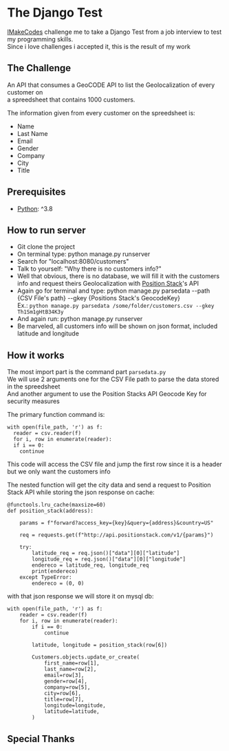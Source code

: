 # The Django Test

[IMakeCodes](https://github.com/imakecodes) challenge me to take a Django Test from a job interview to test my programming skills. \
Since i love challenges i accepted it, this is the result of my work

## The Challenge

An API that consumes a GeoCODE API to list the Geolocalization of every customer on\
a spreedsheet that contains 1000 customers. 

The information given from every customer on the spreedsheet is:

- Name
- Last Name
- Email
- Gender
- Company
- City
- Title

## 

## Prerequisites

- [Python](https://www.python.org/): ^3.8

## How to run server

- Git clone the project
- On terminal type: python manage.py runserver
- Search for "localhost:8080/customers"
- Talk to yourself: "Why there is no customers info?"
- Well that obvious, there is no database, we will fill it with the customers info and request theirs Geolocalization with [Position Stack](https://https://positionstack.com/)'s API
- Again go for terminal and type: python manage.py parsedata --path {CSV File's path} --gkey {Positions Stack's GeocodeKey} \
  Ex.: ```python manage.py parsedata /some/folder/customers.csv --gkey Th1Sm1gHtB34K3y```
- And again run: python manage.py runserver
- Be marveled, all customers info will be shown on json format, included latitude and longitude

## How it works

The most import part is the command part ```parsedata.py``` \
We will use 2 arguments one for the CSV File path to parse the data stored in the spreedsheet \
And another argument to use the Position Stacks API Geocode Key for security measures

The primary function command is:

```
with open(file_path, 'r') as f:
  reader = csv.reader(f)
  for i, row in enumerate(reader):
  if i == 0:
    continue
```

This code will access the CSV file and jump the first row since it is a header but we only want the customers info

The nested function will get the city data and send a request to Position Stack API while storing the json response on cache:

```
@functools.lru_cache(maxsize=60)
def position_stack(address):

    params = f"forward?access_key={key}&query={address}&country=US"

    req = requests.get(f"http://api.positionstack.com/v1/{params}")

    try:
        latitude_req = req.json()["data"][0]["latitude"]
        longitude_req = req.json()["data"][0]["longitude"]
        endereco = latitude_req, longitude_req
        print(endereco)
    except TypeError:
        endereco = (0, 0)
```  

with that json response we will store it on mysql db:

```
with open(file_path, 'r') as f:
    reader = csv.reader(f)
    for i, row in enumerate(reader):
        if i == 0:
            continue

        latitude, longitude = position_stack(row[6])

        Customers.objects.update_or_create(
            first_name=row[1],
            last_name=row[2],
            email=row[3],
            gender=row[4],
            company=row[5],
            city=row[6],
            title=row[7],
            longitude=longitude,
            latitude=latitude,
        )
```

## Special Thanks
